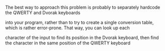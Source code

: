 The best way to approach this problem is probably to separately hardcode the QWERTY and Dvorak keyboards 

into your program, rather than to try to create a single conversion table, which is rather error-prone. That way, you can look up each 

character of the input to find its position in the Dvorak keyboard, then find the character in the same position of the QWERTY keyboard

